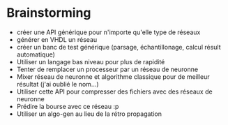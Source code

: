# Brainstorming 
* créer une API générique pour n'importe qu'elle type de réseaux
* générer en VHDL un réseau
* créer un banc de test générique (parsage, échantillonage, calcul résult automatique)
* Utiliser un langage bas niveau pour plus de rapidité
* Tenter de remplacer un processeur par un réseau de neuronne
* Mixer réseau de neuronne et algorithme classique pour de meilleur résultat (j'ai oublié le nom...)
* Utiliser cette API pour compresser des fichiers avec des réseaux de neuronne
* Prédire la bourse avec ce réseau :p 
* Utiliser un algo-gen au lieu de la rétro propagation
